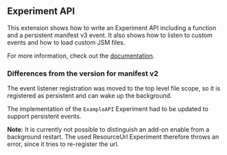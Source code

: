 ## Experiment API

This extension shows how to write an Experiment API including a function and a persistent manifest v3 event. It also shows how to listen to custom events and how to load custom JSM files.

For more information, check out the [documentation](https://thunderbird-webextensions.readthedocs.io/en/latest/how-to/experiments.html).

### Differences from the version for manifest v2

The event listener registration was moved to the top level file scope, so it is
registered as persistent and can wake up the background.

The implementation of the `ExampleAPI` Experiment had to be updated to support
persistent events.

**Note:** It is currently not possible to distinguish an add-on enable from a 
background restart. The used ResourceUrl Experiment therefore throws an error,
since it tries to re-register the url.
